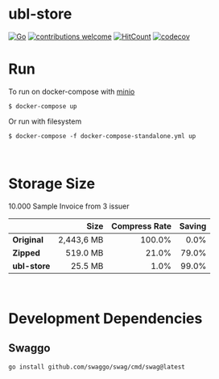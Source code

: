 # ubl-store

[![Go](https://github.com/codingtroop/ubl-store/actions/workflows/go.yml/badge.svg)](https://github.com/codingtroop/ubl-store/actions/workflows/go.yml)
[![contributions welcome](https://img.shields.io/badge/contributions-welcome-brightgreen.svg?style=flat)](https://github.com/codingtroop/ubl-store/issues)
[![HitCount](http://hits.dwyl.com/codingtroop/ubl-store.svg)](http://hits.dwyl.com/codingtroop/ubl-store)
[![codecov](https://codecov.io/gh/codingtroop/ubl-store/branch/main/graph/badge.svg?token=6E72396ORB)](https://codecov.io/gh/codingtroop/ubl-store)

# Run
To run on docker-compose with [minio](https://min.io/)
```
$ docker-compose up
````
Or run with filesystem
```
$ docker-compose -f docker-compose-standalone.yml up
```
<br/>


# Storage Size 

10.000 Sample Invoice from 3 issuer

|           | Size    | Compress Rate | Saving |
|-----------|---------:|------:|------:|
| **Original**  | 2,443,6 MB | 100.0% |  0.0% |
| **Zipped**   | 519.0 MB  | 21.0%  | 79.0% |
| **ubl-store** |  25.5 MB   | 1.0% | 99.0% |


<br/>

# Development Dependencies 

## Swaggo

```shell
go install github.com/swaggo/swag/cmd/swag@latest
```